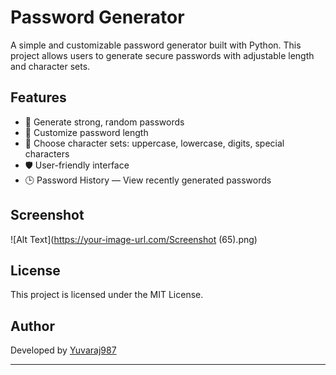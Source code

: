 # Password Generator

A simple and customizable password generator built with Python. This project allows users to generate secure passwords with adjustable length and character sets.

## Features

- 🔐 Generate strong, random passwords
- 🔢 Customize password length
- 🔡 Choose character sets: uppercase, lowercase, digits, special characters
- 🛡️ User-friendly interface
- 🕒 Password History — View recently generated passwords

## Screenshot

![Alt Text](https://your-image-url.com/Screenshot (65).png)

## License

This project is licensed under the MIT License.

## Author

Developed by [Yuvaraj987](https://github.com/Yuvaraj987)

---
